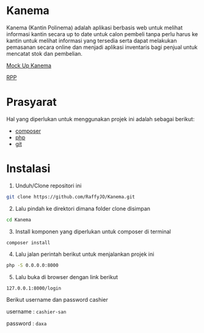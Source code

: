 # Kanema

Kanema (Kantin Polinema) adalah aplikasi berbasis web untuk melihat informasi kantin secara up to date untuk calon pembeli tanpa perlu harus ke kantin untuk melihat informasi yang tersedia serta dapat melakukan pemasanan secara online dan menjadi aplikasi inventaris bagi penjual untuk mencatat stok dan pembelian.

[Mock Up Kanema](https://www.figma.com/file/EDuZqFoCGpP4HKSflHEYjX/Untitled?type=design&node-id=0-1&mode=design&t=knwU5UnCPCtTJ2cZ-0) 

[RPP](https://drive.google.com/file/d/1NQcbiQUOvtGa96Vq_zlnNb9UCXNeCNnX/view?usp=drive_link)

# Prasyarat
Hal yang diperlukan untuk menggunakan projek ini adalah sebagai berikut:
- [composer](https://getcomposer.org/)
- [php](https://www.php.net/downloads.php)
- [git](https://git-scm.com/downloads)

# Instalasi
1. Unduh/Clone repositori ini
```bash
git clone https://github.com/RaffyJO/Kanema.git
```
2. Lalu pindah ke direktori dimana folder clone disimpan
```bash
cd Kanema
```
3. Install komponen yang diperlukan untuk composer di terminal
```bash
composer install
```
4. Lalu jalan perintah berikut untuk menjalankan projek ini
```bash
php -S 0.0.0.0:8000
```
5. Lalu buka di browser dengan link berikut
```
127.0.0.1:8000/login
```

Berikut username dan password cashier

username : ```cashier-san```

password : ```daxa```
